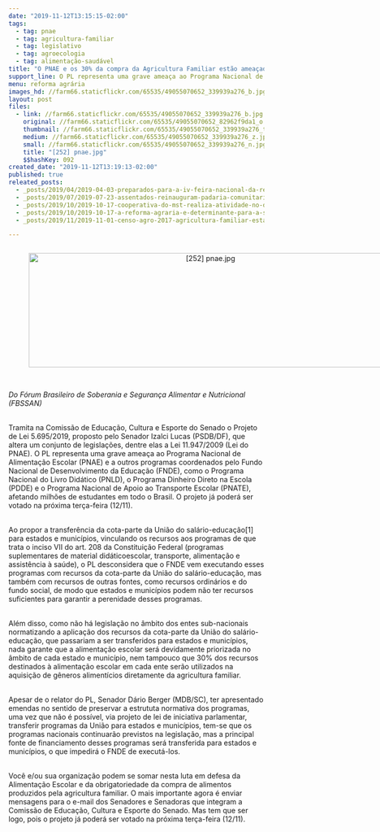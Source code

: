 ```yaml
---
date: "2019-11-12T13:15:15-02:00"
tags:
  - tag: pnae
  - tag: agricultura-familiar
  - tag: legislativo
  - tag: agroecologia
  - tag: alimentação-saudável
title: "O PNAE e os 30% da compra da Agricultura Familiar estão ameaçados"
support_line: O PL representa uma grave ameaça ao Programa Nacional de Alimentação Escolar (PNAE) e a outros programas coordenados pelo Fundo Nacional de Desenvolvimento da Educação (FNDE)
menu: reforma agrária
images_hd: //farm66.staticflickr.com/65535/49055070652_339939a276_b.jpg
layout: post
files:
  - link: //farm66.staticflickr.com/65535/49055070652_339939a276_b.jpg
    original: //farm66.staticflickr.com/65535/49055070652_82962f9da1_o.jpg
    thumbnail: //farm66.staticflickr.com/65535/49055070652_339939a276_t.jpg
    medium: //farm66.staticflickr.com/65535/49055070652_339939a276_z.jpg
    small: //farm66.staticflickr.com/65535/49055070652_339939a276_n.jpg
    title: "[252] pnae.jpg"
    $$hashKey: 092
created_date: "2019-11-12T13:19:13-02:00"
published: true
releated_posts:
  - _posts/2019/04/2019-04-03-preparados-para-a-iv-feira-nacional-da-reforma-agraria.md
  - _posts/2019/07/2019-07-23-assentados-reinauguram-padaria-comunitaria-no-oeste-do-parana.md
  - _posts/2019/10/2019-10-17-cooperativa-do-mst-realiza-atividade-no-dia-mundial-da-alimentacao-no-parana.md
  - _posts/2019/10/2019-10-17-a-reforma-agraria-e-determinante-para-a-soberania-alimentar.md
  - _posts/2019/11/2019-11-01-censo-agro-2017-agricultura-familiar-esta-viva-e-presente.md

---
```

<div style="text-align:center">
<figure class="image" style="display:inline-block"><img alt="[252] pnae.jpg" height="225" src="//farm66.staticflickr.com/65535/49055070652_339939a276_b.jpg" width="700" />
<figcaption></figcaption>
</figure>
</div>

<p><br />
<em>Do F&oacute;rum Brasileiro de Soberania e Seguran&ccedil;a Alimentar e Nutricional (FBSSAN)</em></p>

<p><br />
Tramita na Comiss&atilde;o de Educa&ccedil;&atilde;o, Cultura e Esporte do Senado o Projeto de Lei 5.695/2019, proposto pelo Senador Izalci Lucas (PSDB/DF), que altera um conjunto de legisla&ccedil;&otilde;es, dentre elas a Lei 11.947/2009 (Lei do PNAE). O PL representa uma grave amea&ccedil;a ao Programa Nacional de Alimenta&ccedil;&atilde;o Escolar (PNAE) e a outros programas coordenados pelo Fundo Nacional de Desenvolvimento da Educa&ccedil;&atilde;o (FNDE), como o Programa Nacional do Livro Did&aacute;tico (PNLD), o Programa Dinheiro Direto na Escola (PDDE) e o Programa Nacional de Apoio ao Transporte Escolar (PNATE), afetando milh&otilde;es de estudantes em todo o Brasil. O projeto j&aacute; poder&aacute; ser votado na pr&oacute;xima ter&ccedil;a-feira (12/11).<br />
&nbsp;</p>

<p>Ao propor a transfer&ecirc;ncia da cota-parte da Uni&atilde;o do sal&aacute;rio-educa&ccedil;&atilde;o[1] para estados e munic&iacute;pios, vinculando os recursos aos programas de que trata o inciso VII do art. 208 da Constitui&ccedil;&atilde;o Federal (programas suplementares de material did&aacute;ticoescolar, transporte, alimenta&ccedil;&atilde;o e assist&ecirc;ncia &agrave; sa&uacute;de), o PL desconsidera que o FNDE vem executando esses programas com recursos da cota-parte da Uni&atilde;o do sal&aacute;rio-educa&ccedil;&atilde;o, mas tamb&eacute;m com recursos de outras fontes, como recursos ordin&aacute;rios e do fundo social, de modo que estados e munic&iacute;pios podem n&atilde;o ter recursos suficientes para garantir a perenidade desses programas.</p>

<p><br />
Al&eacute;m disso, como n&atilde;o h&aacute; legisla&ccedil;&atilde;o no &acirc;mbito dos entes sub-nacionais normatizando a aplica&ccedil;&atilde;o dos recursos da cota-parte da Uni&atilde;o do sal&aacute;rio-educa&ccedil;&atilde;o, que passariam a ser transferidos para estados e munic&iacute;pios, nada garante que a alimenta&ccedil;&atilde;o escolar ser&aacute; devidamente priorizada no &acirc;mbito de cada estado e munic&iacute;pio, nem tampouco que 30% dos recursos destinados &agrave; alimenta&ccedil;&atilde;o escolar em cada ente ser&atilde;o utilizados na aquisi&ccedil;&atilde;o de g&ecirc;neros aliment&iacute;cios diretamente da agricultura familiar.<br />
&nbsp;</p>

<p>Apesar de o relator do PL, Senador D&aacute;rio Berger (MDB/SC), ter apresentado emendas no sentido de preservar a estrututa normativa dos programas, uma vez que n&atilde;o &eacute; poss&iacute;vel, via projeto de lei de iniciativa parlamentar, transferir programas da Uni&atilde;o para estados e munic&iacute;pios, tem-se que os programas nacionais continuar&atilde;o previstos na legisla&ccedil;&atilde;o, mas a principal fonte de financiamento desses programas ser&aacute; transferida para estados e munic&iacute;pios, o que impedir&aacute; o FNDE de execut&aacute;-los.</p>

<p><br />
Voc&ecirc; e/ou sua organiza&ccedil;&atilde;o podem se somar nesta luta em defesa da Alimenta&ccedil;&atilde;o Escolar e da obrigatoriedade da compra de alimentos produzidos pela agricultura familiar. O mais importante agora &eacute; enviar mensagens para o e-mail dos Senadores e Senadoras que integram a Comiss&atilde;o de Educa&ccedil;&atilde;o, Cultura e Esporte do Senado. Mas tem que ser logo, pois o projeto j&aacute; poder&aacute; ser votado na pr&oacute;xima ter&ccedil;a-feira (12/11).<br />
&nbsp;</p>
